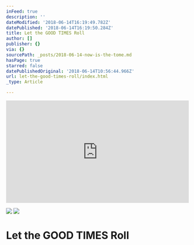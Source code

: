 ```yaml
---
inFeed: true
description: ''
dateModified: '2018-06-14T16:19:49.782Z'
datePublished: '2018-06-14T16:19:50.284Z'
title: Let the GOOD TIMES Roll
author: []
publisher: {}
via: {}
sourcePath: _posts/2018-06-14-now-is-the-tome.md
hasPage: true
starred: false
datePublishedOriginal: '2018-06-14T10:56:44.966Z'
url: let-the-good-times-roll/index.html
_type: Article

---
```

<iframe src="https:https://player.vimeo.com/video/275103370?autoplay=1&loop=1&autopause=0" width="500" height="281" frameborder="0" webkitallowfullscreen mozallowfullscreen allowfullscreen></iframe>

![](https://the-grid-user-content.s3-us-west-2.amazonaws.com/568677f1-7487-4741-9151-4b169969903d.jpg)
![](https://the-grid-user-content.s3-us-west-2.amazonaws.com/48bc22ef-671b-4ba2-8c01-e340b67390fd.jpg)

# Let the GOOD TIMES Roll